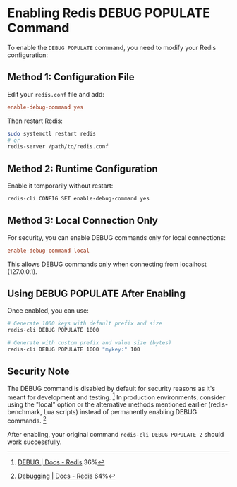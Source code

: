 # Enabling Redis DEBUG POPULATE Command

To enable the ```DEBUG POPULATE``` command, you need to modify your Redis configuration:

## Method 1: Configuration File
Edit your ```redis.conf``` file and add:

```conf
enable-debug-command yes
```

Then restart Redis:
```bash
sudo systemctl restart redis
# or
redis-server /path/to/redis.conf
```

## Method 2: Runtime Configuration
Enable it temporarily without restart:

```bash
redis-cli CONFIG SET enable-debug-command yes
```

## Method 3: Local Connection Only
For security, you can enable DEBUG commands only for local connections:

```conf
enable-debug-command local
```

This allows DEBUG commands only when connecting from localhost (127.0.0.1).

## Using DEBUG POPULATE After Enabling
Once enabled, you can use:

```bash
# Generate 1000 keys with default prefix and size
redis-cli DEBUG POPULATE 1000

# Generate with custom prefix and value size (bytes)
redis-cli DEBUG POPULATE 1000 "mykey:" 100
```

## Security Note
The DEBUG command is disabled by default for security reasons as it's meant for development and testing. [^2] In production environments, consider using the "local" option or the alternative methods mentioned earlier (redis-benchmark, Lua scripts) instead of permanently enabling DEBUG commands. [^1]

After enabling, your original command ```redis-cli DEBUG POPULATE 2``` should work successfully.

[^1]: [Debugging | Docs - Redis](https://redis.io/docs/latest/operate/oss_and_stack/management/debugging/#:~:text=Redis%20has,real%20production) 64%
[^2]: [DEBUG | Docs - Redis](https://redis.io/docs/latest/commands/debug/#:~:text=The%20DEBUG,testing%20Redis.) 36%
